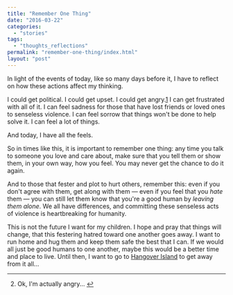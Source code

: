 ```yaml
---
title: "Remember One Thing"
date: "2016-03-22"
categories: 
  - "stories"
tags: 
  - "thoughts_reflections"
permalink: "remember-one-thing/index.html"
layout: "post"
---
```


In light of the events of today, like so many days before it, I have to reflect on how these actions affect my thinking.

I could get political. I could get upset. I could get angry.[1](#fn-484-1) I can get frustrated with all of it. I can feel sadness for those that have lost friends or loved ones to senseless violence. I can feel sorrow that things won't be done to help solve it. I can feel a lot of things.

And today, I have all the feels.

So in times like this, it is important to remember one thing: any time you talk to someone you love and care about, make sure that you tell them or show them, in your own way, how you feel. You may never get the chance to do it again.

And to those that fester and plot to hurt others, remember this: even if you don't agree with them, get along with them — even if you feel that you _hate_ them — you can still let them know that you're a good human by _leaving them alone_. We all have differences, and committing these senseless acts of violence is heartbreaking for humanity.

This is not the future I want for my children. I hope and pray that things will change, that this festering hatred toward one another goes away. I want to run home and hug them and keep them safe the best that I can. If we would all just be good humans to one another, maybe this would be a better time and place to live. Until then, I want to go to [Hangover Island](http://www.privateislandsonline.com/islands/hangover-island "Hangover Island") to get away from it all…

* * *

2. Ok, I'm actually angry... [↩](#fnref-484-1)
